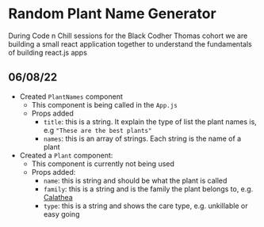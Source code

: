 # Random Plant Name Generator

During Code n Chill sessions for the Black Codher Thomas cohort we are building a small react application together to understand the fundamentals of building react.js apps

## 06/08/22

- Created `PlantNames` component
  - This component is being called in the `App.js`
  - Props added
    - `title`: this is a string. It explain the type of list the plant names is, e.g `"These are the best plants"`
    - `names`: this is an array of strings. Each string is the name of a plant
- Created a `Plant` component:
  - This component is currently not being used
  - Props added:
    - `name`: this is string and should be what the plant is called
    - `family`: this is a string and is the family the plant belongs to, e.g. [Calathea](https://www.beardsanddaisies.co.uk/products/prayer-plant?_pos=3&_sid=59324b17d&_ss=r)
    - `type`: this is a string and shows the care type, e.g. unkillable or easy going
